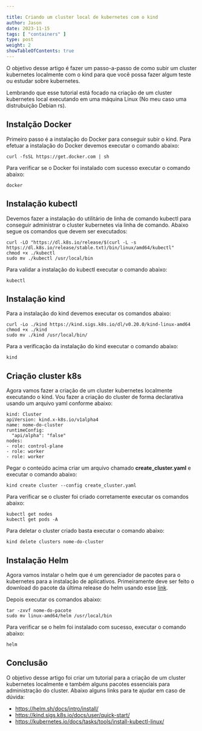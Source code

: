 ```yaml
---

title: Criando um cluster local de kubernetes com o kind
author: Jason
date: 2023-11-15
tags: [ "containers" ]
type: post
weight: 2
showTableOfContents: true
---
```

O objetivo desse artigo é fazer um passo-a-passo de como subir um
cluster kubernetes localmente com o kind para que você possa fazer algum
teste ou estudar sobre kubernetes.

Lembrando que esse tutorial está focado na criação de um cluster
kubernetes local executando em uma máquina Linux (No meu caso uma
distrubuição Debian rs).

## Instalção Docker 

Primeiro passo é a instalação do Docker para conseguir subir o kind.
Para efetuar a instalação do Docker devemos executar o comando abaixo:

``` 
curl -fsSL https://get.docker.com | sh
```

Para verificar se o Docker foi instalado com sucesso executar o comando
abaixo:

``` 
docker 
```

## Instalação kubectl 

Devemos fazer a instalação do utilitário de linha de comando kubectl
para conseguir administrar o cluster kubernetes via linha de comando.
Abaixo segue os comandos que devem ser executados:

``` 
curl -LO "https://dl.k8s.io/release/$(curl -L -s https://dl.k8s.io/release/stable.txt)/bin/linux/amd64/kubectl"
chmod +x ./kubectl
sudo mv ./kubectl /usr/local/bin
```

Para validar a instalação do kubectl executar o comando abaixo:

``` 
kubectl
```

## Instalação kind 

Para a instalação do kind devemos executar os comandos abaixo:

``` 
curl -Lo ./kind https://kind.sigs.k8s.io/dl/v0.20.0/kind-linux-amd64
chmod +x ./kind
sudo mv ./kind /usr/local/bin/
```

Para a verificação da instalação do kind executar o comando abaixo:

``` 
kind 
```

## Criação cluster k8s 

Agora vamos fazer a criação de um cluster kubernetes localmente
executando o kind. Vou fazer a criação do cluster de forma declarativa
usando um arquivo yaml conforme abaixo:

``` 
kind: Cluster
apiVersion: kind.x-k8s.io/v1alpha4
name: nome-do-cluster
runtimeConfig:
  "api/alpha": "false"
nodes:
- role: control-plane
- role: worker
- role: worker
```

Pegar o conteúdo acima criar um arquivo chamado **create_cluster.yaml**
e executar o comando abaixo:

``` 
kind create cluster --config create_cluster.yaml
```

Para verificar se o cluster foi criado corretamente executar os comandos
abaixo:

``` 
kubectl get nodes
kubectl get pods -A
```

Para deletar o cluster criado basta executar o comando abaixo:

``` wp-block-code
kind delete clusters nome-do-cluster
```

## Instalação Helm 

Agora vamos instalar o helm que é um gerenciador de pacotes para o
kubernetes para a instalação de aplicativos. Primeiramente deve ser
feito o download do pacote da última release do helm usando esse
[link](https://github.com/helm/helm/releases).

Depois executar os comandos abaixo:

``` 
tar -zxvf nome-do-pacote
sudo mv linux-amd64/helm /usr/local/bin
```

Para verificar se o helm foi instalado com sucesso, executar o comando
abaixo:

``` 
helm
```

## Conclusão 

O objetivo desse artigo foi criar um tutorial para a criação de um
cluster kubernetes localmente e também alguns pacotes essenciais para
administração do cluster. Abaixo alguns links para te ajudar em caso de
dúvida:

-   <https://helm.sh/docs/intro/install/>
-   <https://kind.sigs.k8s.io/docs/user/quick-start/>
-   <https://kubernetes.io/docs/tasks/tools/install-kubectl-linux/>
